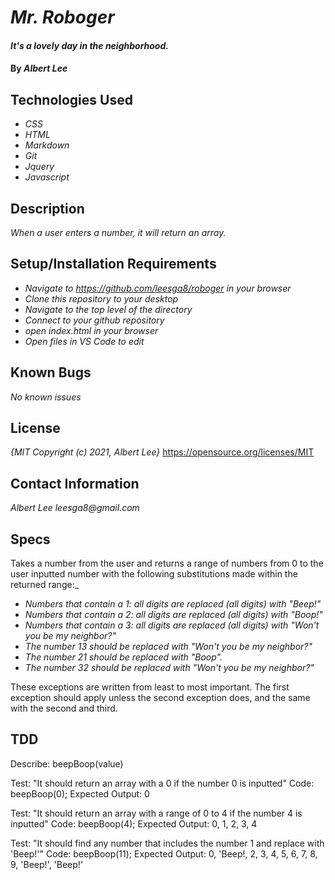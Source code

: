 # _Mr. Roboger_

#### _It's a lovely day in the neighborhood._

#### By _**Albert Lee**_
## Technologies Used

* _CSS_
* _HTML_
* _Markdown_
* _Git_
* _Jquery_
* _Javascript_

## Description

_When a user enters a number, it will return an array._

## Setup/Installation Requirements

* _Navigate to https://github.com/leesga8/roboger in your browser_
* _Clone this repository to your desktop_
* _Navigate to the top level of the directory_
* _Connect to your github repository_
* _open index.html in your browser_
* _Open files in VS Code to edit_

## Known Bugs

_No known issues_

## License

_{MIT Copyright (c) 2021, Albert Lee}_
https://opensource.org/licenses/MIT
## Contact Information

_Albert Lee leesga8@gmail.com_

## Specs

Takes a number from the user and returns a range of numbers from 0 to the user inputted number with the following substitutions made within the returned range:_
* _Numbers that contain a 1: all digits are replaced (all digits) with "Beep!"_
* _Numbers that contain a 2: all digits are replaced (all digits) with "Boop!"_
* _Numbers that contain a 3: all digits are replaced (all digits) with "Won't you be my neighbor?"_
* _The number 13 should be replaced with "Won't you be my neighbor?"_
* _The number 21 should be replaced with "Boop"._
* _The number 32 should be replaced with "Won't you be my neighbor?"_

These exceptions are written from least to most important. The first exception should apply unless the second exception does, and the same with the second and third.

## TDD

Describe: beepBoop(value)

Test: "It should return an array with a 0 if the number 0 is inputted"
Code: beepBoop(0);
Expected Output: 0

Test: "It should return an array with a range of 0 to 4 if the number 4 is inputted"
Code: beepBoop(4);
Expected Output: 0, 1, 2, 3, 4

Test: "It should find any number that includes the number 1 and replace with 'Beep!'"
Code: beepBoop(11);
Expected Output: 0, 'Beep!, 2, 3, 4, 5, 6, 7, 8, 9, 'Beep!', 'Beep!' 
